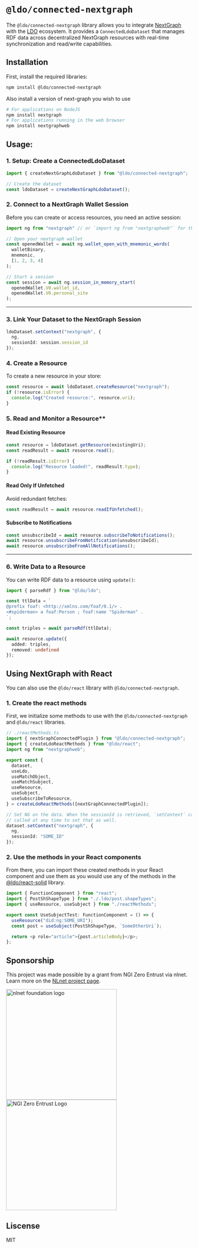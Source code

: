 # `@ldo/connected-nextgraph`

The `@ldo/connected-nextgraph` library allows you to integrate [NextGraph](https://nextgraph.org) with the [LDO](https://ldo.js.org) ecosystem. It provides a `ConnectedLdoDataset` that manages RDF data across decentralized NextGraph resources with real-time synchronization and read/write capabilities.

## Installation

First, install the required libraries:

```bash
npm install @ldo/connected-nextgraph
```

Also install a version of next-graph you wish to use

```bash
# For applications on NodeJS
npm install nextgraph
# For applications running in the web browser
npm install nextgraphweb
```

## Usage:

### 1. Setup: Create a ConnectedLdoDataset

```ts
import { createNextGraphLdoDataset } from "@ldo/connected-nextgraph";

// Create the dataset
const ldoDataset = createNextGraphLdoDataset();
```

### 2. Connect to a NextGraph Wallet Session

Before you can create or access resources, you need an active session:

```ts
import ng from "nextgraph" // or `import ng from "nextgraphweb"` for the browser

// Open your nextgraph wallet
const openedWallet = await ng.wallet_open_with_mnemonic_words(
  walletBinary,
  mnemonic,
  [1, 2, 3, 4]
);

// Start a session
const session = await ng.session_in_memory_start(
  openedWallet.V0.wallet_id,
  openedWallet.V0.personal_site
);
```

---

### 3. Link Your Dataset to the NextGraph Session
```ts
ldoDataset.setContext("nextgraph", {
  ng,
  sessionId: session.session_id
});
```

### 4. Create a Resource

To create a new resource in your store:

```ts
const resource = await ldoDataset.createResource("nextgraph");
if (!resource.isError) {
  console.log("Created resource:", resource.uri);
}
```

### 5. Read and Monitor a Resource**

#### Read Existing Resource

```ts
const resource = ldoDataset.getResource(existingUri);
const readResult = await resource.read();

if (!readResult.isError) {
  console.log("Resource loaded!", readResult.type);
}
```

#### Read Only If Unfetched

Avoid redundant fetches:

```ts
const readResult = await resource.readIfUnfetched();
```

#### Subscribe to Notifications

```ts
const unsubscribeId = await resource.subscribeToNotifications();
await resource.unsubscribeFromNotification(unsubscribeId);
await resource.unsubscribeFromAllNotifications();
```

---

### 6. Write Data to a Resource

You can write RDF data to a resource using `update()`:

```ts
import { parseRdf } from "@ldo/ldo";

const ttlData = `
@prefix foaf: <http://xmlns.com/foaf/0.1/> .
<#spiderman> a foaf:Person ; foaf:name "Spiderman" .
`;

const triples = await parseRdf(ttlData);

await resource.update({
  added: triples,
  removed: undefined
});
```

## Using NextGraph with React

You can also use the `@ldo/react` library with `@ldo/connected-nextgraph`.

### 1. Create the react methods

First, we initialize some methods to use with the `@ldo/connected-nextgraph` and
`@ldo/react` libraries.

```typescript
// ./reactMethods.ts
import { nextGraphConnectedPlugin } from "@ldo/connected-nextgraph";
import { createLdoReactMethods } from "@ldo/react";
import ng from "nextgraphweb";

export const {
  dataset,
  useLdo,
  useMatchObject,
  useMatchSubject,
  useResource,
  useSubject,
  useSubscribeToResource,
} = createLdoReactMethods([nextGraphConnectedPlugin]);

// Set NG on the data. When the sessionId is retrieved, `setContext` can be
// called at any time to set that as well.
dataset.setContext("nextgraph", {
  ng,
  sessionId: "SOME_ID"
});
```

### 2. Use the methods in your React components

From there, you can import these created methods in your React component and use
them as you would use any of the methods in the [@ldo/react-solid](https://ldo.js.org/latest/guides/solid_react/)
library.

```typescript
import { FunctionComponent } from "react";
import { PostShShapeType } from "./.ldo/post.shapeTypes";
import { useResource, useSubject } from "./reactMethods";

export const UseSubjectTest: FunctionComponent = () => {
  useResource("did:ng:SOME_URI");
  const post = useSubject(PostShShapeType, `SomeOtherUri`);

  return <p role="article">{post.articleBody}</p>;
};
```


## Sponsorship
This project was made possible by a grant from NGI Zero Entrust via nlnet. Learn more on the [NLnet project page](https://nlnet.nl/project/SolidUsableApps/).

[<img src="https://nlnet.nl/logo/banner.png" alt="nlnet foundation logo" width="300" />](https://nlnet.nl/)
[<img src="https://nlnet.nl/image/logos/NGI0Entrust_tag.svg" alt="NGI Zero Entrust Logo" width="300" />](https://nlnet.nl/)

## Liscense
MIT
